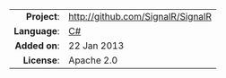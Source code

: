 |               |                                         |
|--------------:|:----------------------------------------|
| **Project**:  | http://github.com/SignalR/SignalR       |
| **Language**: | [C#](https://github.com/languages/C%23) |
| **Added on**: | 22 Jan 2013                             |
| **License**:  | Apache 2.0                              |